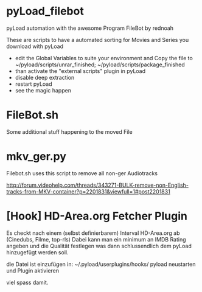 pyLoad_filebot
==============

pyLoad automation with the awesome Program FileBot by rednoah


These are scripts to have a automated sorting for Movies and Series you download with pyLoad

- edit the Global Variables to suite your environment and Copy the file to ~/pyload/scripts/unrar_finished; ~/pyload/scripts/package_finished
- than activate the "external scripts" plugin in pyLoad 
- disable deep extraction
- restart pyLoad
- see the magic happen



FileBot.sh
==============
Some additional stuff happening to the moved File



mkv_ger.py
==============
Filebot.sh uses this script to remove all non-ger Audiotracks

http://forum.videohelp.com/threads/343271-BULK-remove-non-English-tracks-from-MKV-container?p=2201831&viewfull=1#post2201831




[Hook] HD-Area.org Fetcher Plugin
==============

Es checkt nach einem (selbst definierbarem) Interval HD-Area.org ab (Cinedubs, Filme, top-rls)
Dabei kann man ein minimum an IMDB Rating angeben und die Qualität festlegen was dann schlussendlich dem pyLoad hinzugefügt werden soll.


die Datei ist einzufügen in:
~/.pyload/userplugins/hooks/
pyload neustarten und Plugin aktivieren

viel spass damit.
